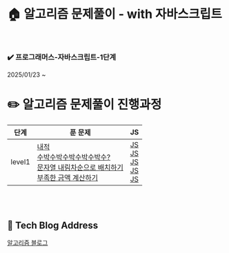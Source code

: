 <!-- ####### 헤더 -->

# :house: 알고리즘 문제풀이 - with 자바스크립트

<br/>

<!-- 기간 -->

### :heavy_check_mark: 프로그래머스-자바스크립트-1단계

2025/01/23 ~

# :pencil2: 알고리즘 문제풀이 진행과정

<table style:width:100%;>
  <thead>
    <tr>
      <th>단계</th>
      <th>푼 문제</th>
      <th>JS</th>
    </tr>
  </thead>
  <tbody>
    <tr>
      <td>level1</td>
      <td>
        <a href="https://school.programmers.co.kr/learn/courses/30/lessons/70128">내적</a><br/>
        <a href="https://school.programmers.co.kr/learn/courses/30/lessons/12922">수박수박수박수박수박수?</a><br/>
        <a href="https://school.programmers.co.kr/learn/courses/30/lessons/12917">문자열 내림차순으로 배치하기</a><br/>
        <a href="https://school.programmers.co.kr/learn/courses/30/lessons/82612?language=javascript">부족한 금액 계산하기</a><br/>
      </td>
      <td>
        <a href="level_1/내적.js">JS</a><br/>
        <a href="./level_1/수박수박수박수박수박수.js">JS</a><br/>
        <a href="./level_1/문자열내림차순으로배치하기.js">JS</a><br/>
        <a href="./level_1/문자열내림차순으로배치하기.js">JS</a><br/>
        <a href="./level_1/부족한금액계산하기.js">JS</a><br/>
      </td>
    </tr>
  </tbody>
</table>

<br/>
<br/>

## :paperclip: Tech Blog Address

<a href="https://rinny01.tistory.com/category/%EC%95%8C%EA%B3%A0%EB%A6%AC%EC%A6%98%20%EB%AC%B8%EC%A0%9C" target="_blank">알고리즘 블로그</a>
<br/>
<br/>
<br/>
<br/>
<br/>
